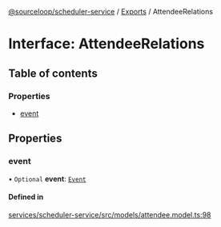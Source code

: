 [@sourceloop/scheduler-service](../README.md) / [Exports](../modules.md) / AttendeeRelations

# Interface: AttendeeRelations

## Table of contents

### Properties

- [event](AttendeeRelations.md#event)

## Properties

### event

• `Optional` **event**: [`Event`](../classes/Event.md)

#### Defined in

[services/scheduler-service/src/models/attendee.model.ts:98](https://github.com/codeweb05/repo1/blob/ea19add/services/scheduler-service/src/models/attendee.model.ts#L98)
